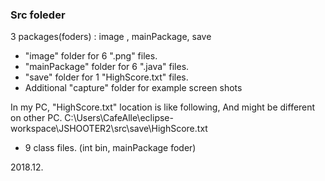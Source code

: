 ### Src foleder 
3 packages(foders) : image , mainPackage, save

- "image" folder for 6 ".png" files.
- "mainPackage" folder for 6 ".java" files.
- "save" folder for 1 "HighScore.txt" files.
- Additional "capture" folder for example screen shots

In my PC, "HighScore.txt" location is like following, And might be different on other PC.
C:\\Users\\CafeAlle\\eclipse-workspace\\JSHOOTER2\\src\\save\\HighScore.txt

+ 9 class files. (int bin, mainPackage foder)

2018.12.
